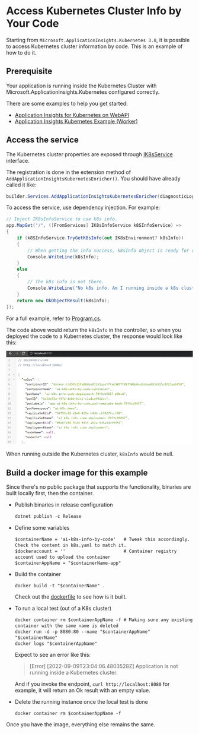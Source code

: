 # Access Kubernetes Cluster Info by Your Code

Starting from `Microsoft.ApplicationInsights.Kubernetes 3.0`, it is possible to access Kubernetes cluster information by code. This is an example of how to do it.

## Prerequisite

Your application is running inside the Kubernetes Cluster with Microsoft.ApplicationInsights.Kubernetes configured correctly.

There are some examples to help you get started:
  * [Application Insights for Kubernetes on WebAPI](../WebAPI.Net6/Readme.md)
  * [Application Insights Kubernetes Example (Worker)](../WorkerExample/Readme.md)

## Access the service

The Kubernetes cluster properties are exposed through [IK8sService](../../src/ApplicationInsights.Kubernetes/IK8sInfoService.cs) interface.

The registration is done in the extension method of `AddApplicationInsightsKubernetesEnricher()`. You should have already called it like:

```csharp
builder.Services.AddApplicationInsightsKubernetesEnricher(diagnosticLogLevel: LogLevel.Information);
```

To access the service, use dependency injection. For example:

```csharp
// Inject IK8sInfoService to use k8s info.
app.MapGet("/", ([FromServices] IK8sInfoService k8SInfoService) =>
{
    if (k8SInfoService.TryGetK8sInfo(out IK8sEnvironment? k8sInfo))
    {
        // When getting the info success, k8sInfo object is ready for consumption.
        Console.WriteLine(k8sInfo);
    }
    else
    {
        // The k8s info is not there.
        Console.WriteLine("No k8s info. Am I running inside a k8s cluster?");
    }
    return new OkObjectResult(k8sInfo);
});
```

For a full example, refer to [Program.cs](./Program.cs).

The code above would return the `k8sInfo` in the controller, so when you deployed the code to a Kubernetes cluster, the response would look like this:

![A picture of result example](./images/result_example.png)

When running outside the Kubernetes cluster, `k8sInfo` would be null.

## Build a docker image for this example

Since there's no public package that supports the functionality, binaries are built locally first, then the container.

* Publish binaries in release configuration

  ```csharp
  dotnet publish -c Release
  ```

* Define some variables

  ```shell
  $containerName = 'ai-k8s-info-by-code'   # Tweak this accordingly. Check the content in k8s.yaml to match it.
  $dockeraccount = ''                      # Container registry account used to upload the container
  $containerAppName = "$containerName-app"

  ```

* Build the container

  ```shell            
  docker build -t "$containerName" .
  ```
  Check out the [dockerfile](./dockerfile) to see how is it built.

* To run a local test (out of a K8s cluster)

  ```shell
  docker container rm $containerAppName -f # Making sure any existing container with the same name is deleted
  docker run -d -p 8080:80 --name "$containerAppName" "$containerName"
  docker logs "$containerAppName"
  ```

  Expect to see an error like this:
    
  >[Error] [2022-09-09T23:04:06.4803528Z] Application is not running inside a Kubernetes cluster.
  
  
  And if you invoke the endpoint, `curl http://localhost:8080` for example, it will return an Ok result with an empty value.

* Delete the running instance once the local test is done

  ```shell
  docker container rm $containerAppName -f
  ```

Once you have the image, everything else remains the same.